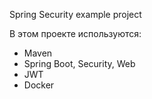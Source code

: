 Spring Security example project

В этом проекте используются:
  - Maven
  - Spring Boot, Security, Web
  - JWT
  - Docker
